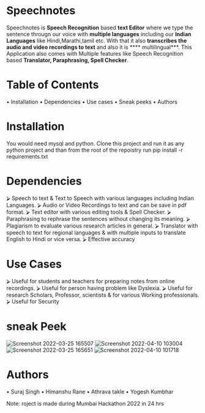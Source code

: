 # Speechnotes
Speechnotes is **Speech Recognition** based **text Editor** where we type the sentence througn our voice with **multiple languages** including our **Indian Languages** like Hindi,Marathi,tamil etc. With that it also **transcribes the audio and video recordings to text** and also it is **** multilingual***. This Application also comes with Multiple features like Speech Recognition based **Translator, Paraphrasing, Spell Checker**. 

# Table of Contents
•	Installation
•	Dependencies
•	Use cases
•	Sneak peeks
•	Authors

# Installation
You would need mysql and python. Clone this project and run it as any python project and than from the root of the repoistry run pip install -r requirements.txt

# Dependencies
⮚ Speech to text & Text to Speech with various languages including Indian Languages.
⮚ Audio or Video Recordings to text  and can be save in pdf format.
⮚ Text editor with various editing tools & Spell Checker.
⮚ Paraphrasing to rephrase the sentences without changing its meaning.
⮚ Plagiarism to evaluate various research articles in general.
⮚ Translator with speech to text for regional languages & with multiple inputs to translate English to Hindi or vice versa.
⮚ Effective accuracy  

# Use Cases
⮚ Useful for students and teachers for
preparing notes from online recordings.
⮚ Useful for person having problem like
Dyslexia.
⮚ Useful for research Scholars, Professor,
scientists & for various Working
professionals.
⮚ Useful for Security

# sneak Peek
![Screenshot 2022-03-25 165507](https://user-images.githubusercontent.com/95633860/162602178-fb12384e-63e6-490f-b1f7-33c12fac7f2e.png)
![Screenshot 2022-04-10 103004](https://user-images.githubusercontent.com/95633860/162602153-edd8d887-e04e-454f-991e-15e1e7a2a619.png)
![Screenshot 2022-03-25 165651](https://user-images.githubusercontent.com/95633860/162602174-60cbb97a-a4bf-482b-bb5d-5ad25ad94e39.png)
![Screenshot 2022-04-10 101718](https://user-images.githubusercontent.com/95633860/162602188-8400bfa3-3c4d-443b-a38c-0438a3cccabd.png)


# Authors
•	Suraj Singh
•	Himanshu Rane 
•	Athrava takle 
•	Yogesh Kumbhar

Note: roject is made during Mumbai Hackathon 2022 in 24 hrs
